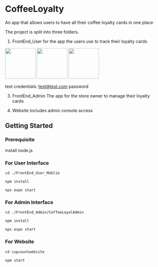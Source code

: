 # CoffeeLoyalty

An app that allows users to have all their coffee loyalty cards in one place


The project is split into three folders.

1. FrontEnd_User
   for the app the users use to track their loyalty cards

<img src="https://github.com/jlund0/CoffeeLoyalty/assets/72682409/3d4ae419-58f3-4ca3-a772-18dbf94b3684" width="100" height="100"/>
<img src="https://github.com/jlund0/CoffeeLoyalty/assets/72682409/780b99a8-248f-4d2c-aba2-1379fb7f23a2" width="100" height="100"/>
<img src="https://github.com/jlund0/CoffeeLoyalty/assets/72682409/11c8584a-060d-47de-bd15-6c672af7ec11" width="100" height="100"/>

   test credentials:
   test@test.com
   password

3. FrontEnd_Admin
   The app for the store owner to manage their loyalty cards
   

4. Website
   includes admin console access
   

## Getting Started

### Prerequisite

install node.js

### For User Interface

`cd ./FrontEnd_User_Moblie`

`npm install`

`npx expo start`

### For Admin Interface

`cd ./FrontEnd_Admin/CoffeeLoyalAdmin`

`npm install`

`npx expo start`

### For Website

`cd cupcountwebsite`

`npm start`

